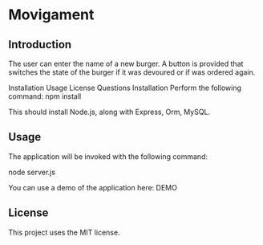 # Movigament
## Introduction
The user can enter the name of a new burger. A button is provided that switches the state of the burger if it was devoured or if was ordered again.

Installation​
Usage​
License​
Questions
Installation
Perform the following command: npm install

This should install Node.js, along with Express, Orm, MySQL.

## Usage
The application will be invoked with the following command:

node server.js

You can use a demo of the application here: DEMO

## License
This project uses the MIT license.

